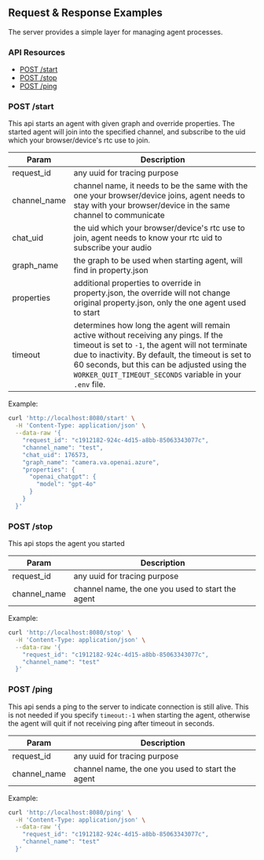 ## Request & Response Examples
The server provides a simple layer for managing agent processes.

### API Resources

  - [POST /start](#get-magazines)
  - [POST /stop](#get-magazinesid)
  - [POST /ping](#post-magazinesidarticles)


### POST /start
This api starts an agent with given graph and override properties. The started agent will join into the specified channel, and subscribe to the uid which your browser/device's rtc use to join.

| Param    | Description |
| -------- | ------- |
| request_id  | any uuid for tracing purpose    |
| channel_name | channel name, it needs to be the same with the one your browser/device joins, agent needs to stay with your browser/device in the same channel to communicate  |
| chat_uid    | the uid which your browser/device's rtc use to join, agent needs to know your rtc uid to subscribe your audio    |
| graph_name    | the graph to be used when starting agent, will find in property.json    |
| properties    | additional properties to override in property.json, the override will not change original property.json, only the one agent used to start    |
| timeout | determines how long the agent will remain active without receiving any pings. If the timeout is set to `-1`, the agent will not terminate due to inactivity. By default, the timeout is set to 60 seconds, but this can be adjusted using the `WORKER_QUIT_TIMEOUT_SECONDS` variable in your `.env` file. |

Example:
```bash
curl 'http://localhost:8080/start' \
  -H 'Content-Type: application/json' \
  --data-raw '{
    "request_id": "c1912182-924c-4d15-a8bb-85063343077c",
    "channel_name": "test",
    "chat_uid": 176573,
    "graph_name": "camera.va.openai.azure",
    "properties": {
      "openai_chatgpt": {
        "model": "gpt-4o"
      }
    }
  }'
```

### POST /stop
This api stops the agent you started

| Param    | Description |
| -------- | ------- |
| request_id  | any uuid for tracing purpose    |
| channel_name | channel name, the one you used to start the agent  |
Example:
```bash
curl 'http://localhost:8080/stop' \
  -H 'Content-Type: application/json' \
  --data-raw '{
    "request_id": "c1912182-924c-4d15-a8bb-85063343077c",
    "channel_name": "test"
  }'
```


### POST /ping
This api sends a ping to the server to indicate connection is still alive. This is not needed if you specify `timeout:-1` when starting the agent, otherwise the agent will quit if not receiving ping after timeout in seconds.

| Param    | Description |
| -------- | ------- |
| request_id  | any uuid for tracing purpose    |
| channel_name | channel name, the one you used to start the agent  |
Example:
```bash
curl 'http://localhost:8080/ping' \
  -H 'Content-Type: application/json' \
  --data-raw '{
    "request_id": "c1912182-924c-4d15-a8bb-85063343077c",
    "channel_name": "test"
  }'
```
